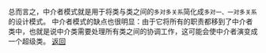 总而言之，中介者模式就是用于将类与类之间的`多对多关系`简化成`多对一、一对多关系`的设计模式。
中介者模式的缺点也很明显：由于它将所有的职责都移到了中介者类中，也就是说中介类需要处理所有类之间的协调工作，这可能会使中介者演变成一个超级类。
[返回](行为型模式/readme)